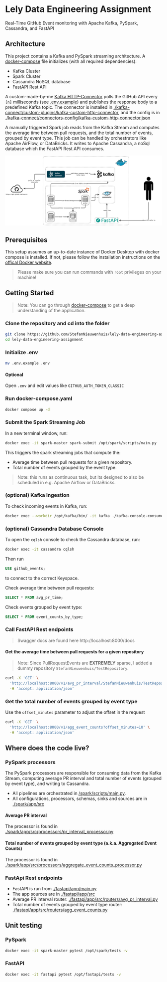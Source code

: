 # Lely Data Engineering Assignment

Real-Time GitHub Event monitoring with Apache Kafka, PySpark, Cassandra, and FastAPI

## Architecture

This project contains a Kafka and PySpark streaming architecture. A [docker-compose](./docker-compose.yaml) file initializes (with all required dependencies):
- Kafka Cluster
- Spark Cluster
- Cassandra NoSQL database
- FastAPI Rest API

A custom-made-by-me [Kafka HTTP-Connector](https://github.com/StefanNieuwenhuis/kafka-custom-http-connector) polls the GitHub API every `[n]` milliseconds (see [.env.example](./.env.example)) and publishes the response body to a predefined Kafka topic. The connector is installed in [./kafka-connect/custom-plugins/kafka-custom-http-connector](https://github.com/StefanNieuwenhuis/lely-data-engineering-assignment/tree/c959ea1c208118b5416335c8c06ee6206f5b9d72/kafka-connect/custom-plugins/kafka-custom-http-connector), and the config is in [./kafka-connect/connectors-config/kafka-custom-http-connector.json](https://github.com/StefanNieuwenhuis/lely-data-engineering-assignment/blob/c959ea1c208118b5416335c8c06ee6206f5b9d72/kafka-connect/connectors-config/kafka-custom-http-connector.json)

A manually triggered Spark job reads from the Kafka Stream and computes the average time between pull requests, and the total number of events, grouped by event type. This job can be handled by orchestrators like Apache AirFlow, or DataBricks. It writes to Apache Cassandra, a noSql database which the FastAPI Rest API consumes.

![GitHub Event Stream Processor Architecture Diagram](./assets/ArchitectureDiagram.png)


## Prerequisites

This setup assumes an up-to-date instance of Docker Desktop with docker compose is installed. If not, please follow the installation instructions on the [offical Docker website](https://docs.docker.com/get-started/get-docker/).

> Please make sure you can run commands with `root` privileges on your machine!

## Getting Started

> Note: You can go through [docker-compose](./docker-compose.yaml) to get a deep understanding of the application.

### Clone the repository and cd into the folder

```bash
git clone https://github.com/StefanNieuwenhuis/lely-data-engineering-assignment.git
cd lely-data-engineering-assignment
```

### Initialize .env

```bash
mv .env.example .env
```

#### Optional
Open `.env` and edit values like `GITHUB_AUTH_TOKEN_CLASSIC`

### Run docker-compose.yaml

```bash
docker compose up -d
```

### Submit the Spark Streaming Job

In a new terminal window, run:

```bash
docker exec -it spark-master spark-submit /opt/spark/scripts/main.py
```

This triggers the spark streaming jobs that compute the:

- Average time between pull requests for a given repository.
- Total number of events grouped by the event type.

> Note: this runs as continuous task, but its designed to also be scheduled in e.g. Apache Airflow or DataBricks.

### (optional) Kafka Ingestion

To check incoming events in Kafka, run:

```bash
docker exec --workdir /opt/kafka/bin/ -it kafka ./kafka-console-consumer.sh --bootstrap-server localhost:9202 --topic github-events --from-beginning
```

### (optional) Cassandra Database Console

To open the `cqlsh` console to check the Cassandra database, run:

```bash
docker exec -it cassandra cqlsh
```

Then run 

```sql
USE github_events;
```

to connect to the correct Keyspace. 

Check average time between pull requests:

```sql
SELECT * FROM avg_pr_time;
```

Check events grouped by event type:

```sql
SELECT * FROM event_counts_by_type;
```

### Call FastAPI Rest endpoints

> Swagger docs are found here http://localhost:8000/docs

#### Get the average time between pull requests for a given repository

> Note: Since PullRequestEvents are **EXTREMELY** sparse, I added a dummy repository `StefanNieuwenhuis/TestRepository`.

```bash
curl -X 'GET' \
  'http://localhost:8000/v1/avg_pr_interval/StefanNieuwenhuis/TestRepository' \
  -H 'accept: application/json'
```

### Get the total number of events grouped by event type
Use the `offset_minutes` parameter to adjust the offset in the request

```bash
curl -X 'GET' \
  'http://localhost:8000/v1/agg_event_counts?offset_minutes=10' \
  -H 'accept: application/json'
```

## Where does the code live?

### PySpark processors

The PySpark processors are responsible for consuming data from the Kafka Stream, computing average PR interval and total number of events (grouped by event type), and writing to Cassandra.

- All pipelines are orchestrated in [/spark/scripts/main.py](https://github.com/StefanNieuwenhuis/lely-data-engineering-assignment/blob/c959ea1c208118b5416335c8c06ee6206f5b9d72/spark/scripts/main.py).
- All configurations, processors, schemas, sinks and sources are in [./spark/app/src](https://github.com/StefanNieuwenhuis/lely-data-engineering-assignment/tree/c959ea1c208118b5416335c8c06ee6206f5b9d72/spark/app/src)

#### Average PR interval

The processor is found in [./spark/app/src/processors/pr_interval_processor.py](https://github.com/StefanNieuwenhuis/lely-data-engineering-assignment/blob/c959ea1c208118b5416335c8c06ee6206f5b9d72/spark/app/src/processors/pr_interval_processor.py)


#### Total number of events grouped by event type (a.k.a. Aggregated Event Counts)

The processor is found in [./spark/app/src/processors/aggregate_event_counts_processor.py](https://github.com/StefanNieuwenhuis/lely-data-engineering-assignment/blob/c959ea1c208118b5416335c8c06ee6206f5b9d72/spark/app/src/processors/aggregate_event_counts_processor.py)

### FastApi Rest endpoints

- FastAPI is run from [./fastapi/app/main.py](https://github.com/StefanNieuwenhuis/lely-data-engineering-assignment/blob/c959ea1c208118b5416335c8c06ee6206f5b9d72/fastapi/app/main.py)
- The app sources are in [./fastapi/app/src](https://github.com/StefanNieuwenhuis/lely-data-engineering-assignment/tree/c959ea1c208118b5416335c8c06ee6206f5b9d72/fastapi/app/src)
- Average PR interval router: [./fastapi/app/src/routers/avg_pr_interval.py](https://github.com/StefanNieuwenhuis/lely-data-engineering-assignment/blob/c959ea1c208118b5416335c8c06ee6206f5b9d72/fastapi/app/src/routers/avg_pr_interval.py)
- Total number of events grouped by event type router: [./fastapi/app/src/routers/agg_event_counts.py](https://github.com/StefanNieuwenhuis/lely-data-engineering-assignment/blob/c959ea1c208118b5416335c8c06ee6206f5b9d72/fastapi/app/src/routers/agg_event_counts.py)

## Unit testing

### PySpark

```bash
docker exec -it spark-master pytest /opt/spark/tests -v
```

### FastAPI

```bash
docker exec -it fastapi pytest /opt/fastapi/tests -v
```

